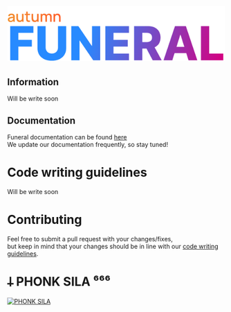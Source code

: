 <h1 align="center">
    <img src="images/logo.png">
</h1>

## Information
Will be write soon

## Documentation
Funeral documentation can be found [here](https://autumngmod.ru/funeral/docs)\
We update our documentation frequently, so stay tuned!

# Code writing guidelines
Will be write soon

# Contributing
Feel free to submit a pull request with your changes/fixes,\
but keep in mind that your changes should be in line with our [code writing guidelines](Code-writing-guidelines).

# 𐕣 PHONK SILA ⁶⁶⁶
[![PHONK SILA](https://img.youtube.com/vi/cjAO7Y5WmwM/0.jpg)](https://www.youtube.com/watch?v=cjAO7Y5WmwM)
